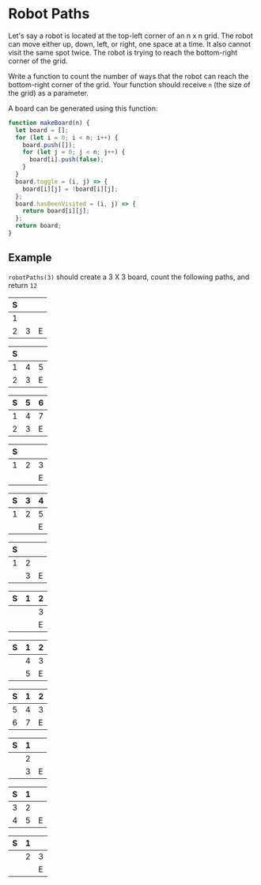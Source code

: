 # Robot Paths

Let's say a robot is located at the top-left corner of an n x n grid. The robot can move either up, down, left, or right, one space at a time. It also cannot visit the same spot twice. The robot is trying to reach the bottom-right corner of the grid. 

Write a function to count the number of ways that the robot can reach the bottom-right corner of the grid. Your function should receive `n` (the size of the grid) as a parameter. 

A board can be generated using this function:
```js
function makeBoard(n) {
  let board = [];
  for (let i = 0; i < n; i++) {
    board.push([]);
    for (let j = 0; j < n; j++) {
      board[i].push(false);
    }
  }
  board.toggle = (i, j) => {
    board[i][j] = !board[i][j];
  };
  board.hasBeenVisited = (i, j) => {
    return board[i][j];
  };
  return board;
}
```

## Example

`robotPaths(3)` should create a 3 X 3 board, count the following paths, and return `12`

| S |   |   |
|---|---|---|
| 1 |   |   |
| 2 | 3 | E |

| S |   |   |
|---|---|---|
| 1 | 4 | 5 |
| 2 | 3 | E |

| S | 5 | 6 |
|---|---|---|
| 1 | 4 | 7 |
| 2 | 3 | E |

| S |   |   |
|---|---|---|
| 1 | 2 | 3 |
|   |   | E |

| S | 3 | 4 |
|---|---|---|
| 1 | 2 | 5 |
|   |   | E |

| S |   |   |
|---|---|---|
| 1 | 2 |   |
|   | 3 | E |

| S | 1 | 2 |
|---|---|---|
|   |   | 3 |
|   |   | E |

| S | 1 | 2 |
|---|---|---|
|   | 4 | 3 |
|   | 5 | E |

| S | 1 | 2 |
|---|---|---|
| 5 | 4 | 3 |
| 6 | 7 | E |

| S | 1 |   |
|---|---|---|
|   | 2 |  |
|   | 3 | E |

| S | 1 |   |
|---|---|---|
| 3 | 2 |   |
| 4 | 5 | E |

| S | 1 |   |
|---|---|---|
|   | 2 | 3 |
|   |   | E |
